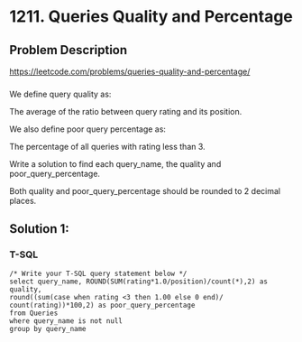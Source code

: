 # 1211. Queries Quality and Percentage

## Problem Description
https://leetcode.com/problems/queries-quality-and-percentage/
###
We define query quality as:

The average of the ratio between query rating and its position.

We also define poor query percentage as:

The percentage of all queries with rating less than 3.

Write a solution to find each query_name, the quality and poor_query_percentage.

Both quality and poor_query_percentage should be rounded to 2 decimal places.

## Solution 1:
### T-SQL
```
/* Write your T-SQL query statement below */
select query_name, ROUND(SUM(rating*1.0/position)/count(*),2) as quality, 
round((sum(case when rating <3 then 1.00 else 0 end)/ count(rating))*100,2) as poor_query_percentage
from Queries
where query_name is not null
group by query_name
```
